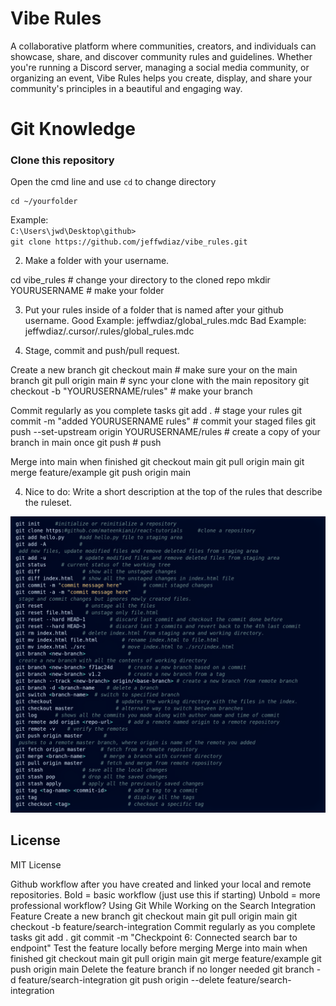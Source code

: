 # Vibe Rules

A collaborative platform where communities, creators, and individuals can showcase, share, and discover community rules and guidelines. Whether you're running a Discord server, managing a social media community, or organizing an event, Vibe Rules helps you create, display, and share your community's principles in a beautiful and engaging way.

# Git Knowledge
### Clone this repository

Open the cmd line and use `cd` to change directory  
```
cd ~/yourfolder
```
Example:  
`C:\Users\jwd\Desktop\github>`  
`git clone https://github.com/jeffwdiaz/vibe_rules.git`

2. Make a folder with your username.

cd vibe_rules                              # change your directory to the cloned repo
mkdir YOURUSERNAME                             # make your folder

3. Put your rules inside of a folder that is named after your github username.
    Good Example: jeffwdiaz/global_rules.mdc
    Bad Example: jeffwdiaz/.cursor/.rules/global_rules.mdc

4. Stage, commit and push/pull request.

Create a new branch
git checkout main                                  # make sure your on the main branch
git pull origin main                                # sync your clone with the main repository
git checkout -b "YOURUSERNAME/rules"                # make your branch

Commit regularly as you complete tasks
git add .                                           # stage your rules
git commit -m "added YOURUSERNAME rules"            # commit your staged files
git push --set-upstream origin YOURUSERNAME/rules   # create a copy of your branch in main once
git push                                            # push

Merge into main when finished
git checkout main
git pull origin main
git merge feature/example
git push origin main

4. Nice to do: Write a short description at the top of the rules that describe the ruleset.

![Github cheat sheet](https://github.com/jeffwdiaz/vibe_rules/blob/main/images/git_cheat_sheet.png "Github Cheat Sheet")

## License

MIT License 

Github workflow after you have created and linked your local and remote repositories.
Bold = basic workflow (just use this if starting)
Unbold = more professional workflow?
Using Git While Working on the Search Integration Feature
Create a new branch
git checkout main
git pull origin main
git checkout -b feature/search-integration
Commit regularly as you complete tasks
git add .
git commit -m "Checkpoint 6: Connected search bar to endpoint"
Test the feature locally before merging
Merge into main when finished
git checkout main
git pull origin main
git merge feature/example
git push origin main
Delete the feature branch if no longer needed
git branch -d feature/search-integration
git push origin --delete feature/search-integration
